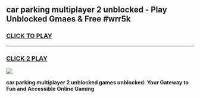 
## car parking multiplayer 2 unblocked - Play Unblocked Gmaes & Free #wrr5k
<h3>
<a href="https://news.freeplayer.one?title=car_parking_multiplayer_2_unblocked&ref=03M">CLICK TO PLAY</a></h3>
<hr>

<h3>
<a href="https://news.freeplayer.one?title=car_parking_multiplayer_2_unblocked&ref=03M">CLICK 2 PLAY</a>
  
</h3>

<a href="https://news.freeplayer.one?title=car_parking_multiplayer_2_unblocked&ref=03M"><img src="https://clearcache.store/games.png"></a>


**car parking multiplayer 2 unblocked games unblocked: Your Gateway to Fun and Accessible Online Gaming**
